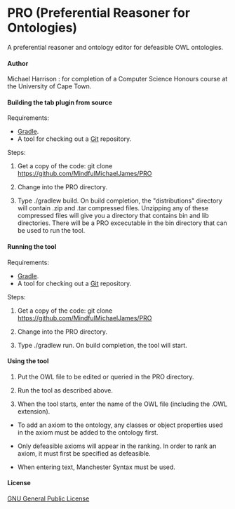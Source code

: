 # PRO (Preferential Reasoner for Ontologies)

A preferential reasoner and ontology editor for defeasible OWL ontologies.

#### Author

Michael Harrison
:	for completion of a Computer Science Honours course at the University of Cape Town.


#### Building the tab plugin from source

Requirements:

+ [Gradle](https://gradle.org).
+ A tool for checking out a [Git](http://git-scm.com/) repository.

Steps:

1. Get a copy of the code: 
	git clone https://github.com/MindfulMichaelJames/PRO
    
2. Change into the PRO directory.

3. Type ./gradlew build.  On build completion, the "distributions" directory will contain .zip and .tar compressed files. Unzipping any of these compressed files will give you a directory that contains bin and lib directories. There will be a PRO excecutable in the bin directory that can be used to run the tool.


#### Running the tool

Requirements:

+ [Gradle](https://gradle.org).
+ A tool for checking out a [Git](http://git-scm.com/) repository.

Steps:

1. Get a copy of the code: 
	git clone https://github.com/MindfulMichaelJames/PRO
    
2. Change into the PRO directory.

3. Type ./gradlew run.  On build completion, the tool will start.
 
#### Using the tool

1. Put the OWL file to be edited or queried in the PRO directory.

2. Run the tool as described above.

3. When the tool starts, enter the name of the OWL file (including the .OWL extension).

- To add an axiom to the ontology, any classes or object properties used in the axiom must be added to the ontology first.

- Only defeasible axioms will appear in the ranking. In order to rank an axiom, it must first be specified as defeasible.

- When entering text, Manchester Syntax must be used. 


#### License

[GNU General Public License](https://www.gnu.org/licenses/gpl-3.0.en.html)